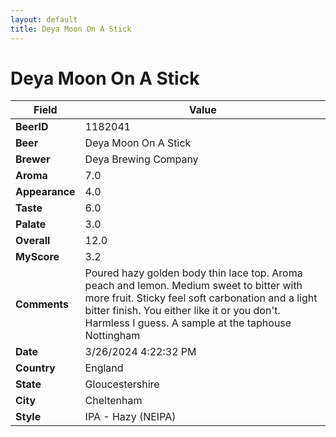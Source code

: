 ```yaml
---
layout: default
title: Deya Moon On A Stick
---
```


# Deya Moon On A Stick

| Field         | Value     |
|---------------|-----------|
| **BeerID** | 1182041 |
| **Beer** | Deya Moon On A Stick |
| **Brewer** | Deya Brewing Company |
| **Aroma** | 7.0 |
| **Appearance** | 4.0 |
| **Taste** | 6.0 |
| **Palate** | 3.0 |
| **Overall** | 12.0 |
| **MyScore** | 3.2 |
| **Comments** | Poured hazy golden body thin lace top. Aroma peach and lemon. Medium sweet to bitter with more fruit. Sticky feel soft carbonation and a light bitter finish. You either like it or you don't. Harmless I guess. A sample at the taphouse Nottingham  |
| **Date** | 3/26/2024 4:22:32 PM |
| **Country** | England |
| **State** | Gloucestershire |
| **City** | Cheltenham |
| **Style** | IPA - Hazy (NEIPA) |
